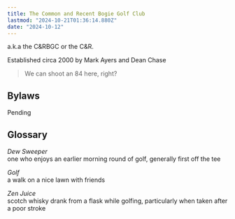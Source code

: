 ```yaml
---
title: The Common and Recent Bogie Golf Club
lastmod: "2024-10-21T01:36:14.880Z"
date: "2024-10-12"
---
```


a.k.a the <abbr>C\&RBGC</abbr> or the <abbr>C\&R</abbr>.

Established circa 2000 by Mark Ayers and Dean Chase

> We can shoot an 84 here, right?

## Bylaws

Pending

## Glossary

_Dew Sweeper_\
one who enjoys an earlier morning round of golf, generally first off the tee

_Golf_\
a walk on a nice lawn with friends

_Zen Juice_\
scotch whisky drank from a flask while golfing, particularly when taken after a poor stroke
